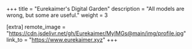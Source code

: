 +++
title = "Eurekaimer's Digital Garden"
description = "All models are wrong, but some are useful."
weight = 3

[extra]
remote_image = "https://cdn.jsdelivr.net/gh/Eurekaimer/MyIMGs@main/img/profile.jpg"
link_to = "https://www.eurekaimer.xyz"
+++
